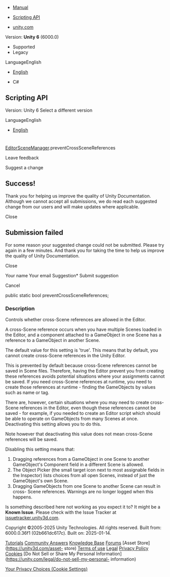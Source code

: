 [ ]()

  * [Manual](../Manual/index.html)
  * [Scripting API](../ScriptReference/index.html)

  * [unity.com](https://unity.com/)

Version: **Unity 6** (6000.0)

  * Supported
  * Legacy

LanguageEnglish

  * [English]()

  * C#

[ ](https://docs.unity3d.com)

## Scripting API

Version: Unity 6 Select a different version

LanguageEnglish

  * [English]()

#
[EditorSceneManager](SceneManagement.EditorSceneManager.html).preventCrossSceneReferences

Leave feedback

Suggest a change

## Success!

Thank you for helping us improve the quality of Unity Documentation. Although
we cannot accept all submissions, we do read each suggested change from our
users and will make updates where applicable.

Close

## Submission failed

For some reason your suggested change could not be submitted. Please <a>try
again</a> in a few minutes. And thank you for taking the time to help us
improve the quality of Unity Documentation.

Close

Your name Your email Suggestion* Submit suggestion

Cancel

[ ]()

public static bool preventCrossSceneReferences;

### Description

Controls whether cross-Scene references are allowed in the Editor.

A cross-Scene reference occurs when you have multiple Scenes loaded in the
Editor, and a component attached to a GameObject in one Scene has a reference
to a GameObject in another Scene.  
  
The default value for this setting is 'true'. This means that by default, you
cannot create cross-Scene references in the Unity Editor.  
  
This is prevented by default because cross-Scene references cannot be saved in
Scene files. Therefore, having the Editor prevent you from creating these
references avoids potential situations where your assignments cannot be saved.
If you need cross-Scene references at runtime, you need to create those
references at runtime - finding the GameObjects by values such as name or tag.  
  
There are, however, certain situations where you may need to create cross-
Scene references in the Editor, even though these references cannot be saved -
for example, if you needed to create an Editor script which should be able to
operate on GameObjects from many Scenes at once. Deactivating this setting
allows you to do this.  
  
Note however that deactivating this value does not mean cross-Scene references
will be saved.  
  
Disabling this setting means that:  
  
1) Dragging references from a GameObject in one Scene to another GameObject's
Component field in a different Scene is allowed.  
2) The Object Picker (the small target icon next to most assignable fields in
the Inspector) lists choices from all open Scenes, instead of just the
GameObject's own Scene.  
3) Dragging GameObjects from one Scene to another Scene can result in cross-
Scene references. Warnings are no longer logged when this happens.  

Is something described here not working as you expect it to? It might be a
**Known Issue**. Please check with the Issue Tracker at
[issuetracker.unity3d.com](https://issuetracker.unity3d.com).

Copyright ©2005-2025 Unity Technologies. All rights reserved. Built from:
6000.0.36f1 (02b661dc617c). Built on: 2025-01-14.

[Tutorials](https://unity3d.com/learn) [Community
Answers](https://answers.unity3d.com) [Knowledge
Base](https://support.unity3d.com/hc/en-us)
[Forums](https://forum.unity3d.com) [Asset Store](https://unity3d.com/asset-
store) [Terms of use](https://docs.unity3d.com/Manual/TermsOfUse.html)
[Legal](https://unity.com/legal) [Privacy
Policy](https://unity.com/legal/privacy-policy)
[Cookies](https://unity.com/legal/cookie-policy) [Do Not Sell or Share My
Personal Information](https://unity.com/legal/do-not-sell-my-personal-
information)

[Your Privacy Choices (Cookie Settings)](javascript:void\(0\);)


